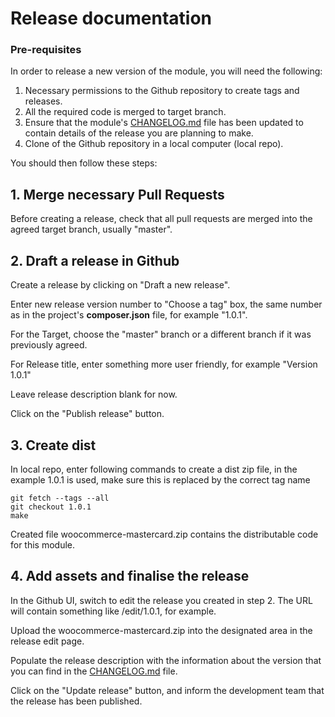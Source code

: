 # Release documentation

### Pre-requisites
In order to release a new version of the module, you will need the following:

1. Necessary permissions to the Github repository to create tags and releases.
2. All the required code is merged to target branch.
3. Ensure that the module's [CHANGELOG.md](CHANGELOG.md) file has been updated to contain details of the release you are planning to make.
4. Clone of the Github repository in a local computer (local repo).

You should then follow these steps:

## 1. Merge necessary Pull Requests
Before creating a release, check that all pull requests are merged into the agreed target branch, usually "master".

## 2. Draft a release in Github
Create a release by clicking on "Draft a new release".

Enter new release version number to "Choose a tag" box, the same number as in the project's **composer.json** file, for example "1.0.1".

For the Target, choose the "master" branch or a different branch if it was previously agreed.

For Release title, enter something more user friendly, for example "Version 1.0.1"

Leave release description blank for now.

Click on the "Publish release" button.

## 3. Create dist
In local repo, enter following commands to create a dist zip file, in the example 1.0.1 is used, make sure this is replaced by the correct tag name

```
git fetch --tags --all
git checkout 1.0.1
make
```

Created file  woocommerce-mastercard.zip contains the distributable code for this module.

## 4. Add assets and finalise the release
In the Github UI, switch to edit the release you created in step 2. The URL will contain something like /edit/1.0.1, for example.

Upload the woocommerce-mastercard.zip into the designated area in the release edit page.

Populate the release description with the information about the version that you can find in the [CHANGELOG.md](CHANGELOG.md) file.

Click on the "Update release" button, and inform the development team that the release has been published.

